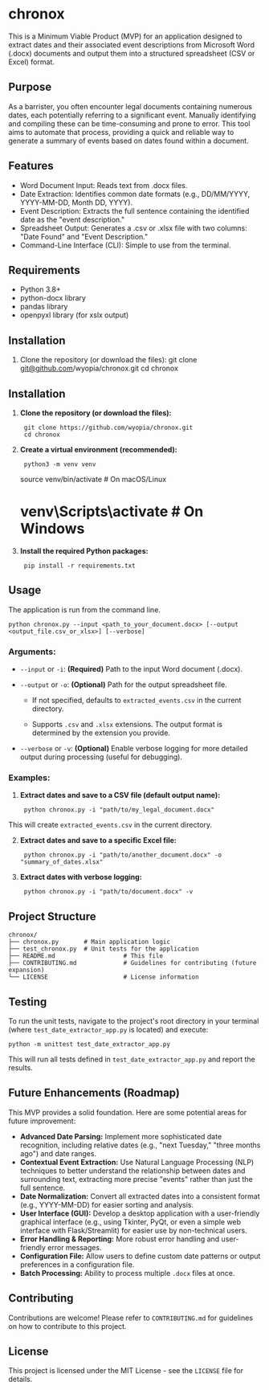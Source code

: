 # chronox
This is a Minimum Viable Product (MVP) for an application designed to extract dates and their associated event descriptions from Microsoft Word (.docx) documents and output them into a structured spreadsheet (CSV or Excel) format.

## Purpose
As a barrister, you often encounter legal documents containing numerous dates, each potentially referring to a significant event. Manually identifying and compiling these can be time-consuming and prone to error. This tool aims to automate that process, providing a quick and reliable way to generate a summary of events based on dates found within a document.

## Features

* Word Document Input: Reads text from .docx files.
* Date Extraction: Identifies common date formats (e.g., DD/MM/YYYY, YYYY-MM-DD, Month DD, YYYY).
* Event Description: Extracts the full sentence containing the identified date as the "event description."
* Spreadsheet Output: Generates a .csv or .xlsx file with two columns: "Date Found" and "Event Description."
* Command-Line Interface (CLI): Simple to use from the terminal.

## Requirements
* Python 3.8+
* python-docx library
* pandas library
* openpyxl library (for xslx output)

## Installation
1. Clone the repository (or download the files):
git clone git@github.com/wyopia/chronox.git
cd chronox

## Installation

1. **Clone the repository (or download the files):**
    
		git clone https://github.com/wyopia/chronox.git
		cd chronox

2. **Create a virtual environment (recommended):**
    
        python3 -m venv venv
    source venv/bin/activate  # On macOS/Linux
    # venv\Scripts\activate   # On Windows
      
    

3. **Install the required Python packages:**
    
        pip install -r requirements.txt
      
    

## Usage

The application is run from the command line.
    
    
    python chronox.py --input <path_to_your_document.docx> [--output <output_file.csv_or_xlsx>] [--verbose]
      
    

### Arguments:

- `--input` or `-i`: **(Required)** Path to the input Word document (.docx).
- `--output` or `-o`: **(Optional)** Path for the output spreadsheet file.

    - If not specified, defaults to `extracted_events.csv` in the current directory.

    - Supports `.csv` and `.xlsx` extensions. The output format is determined by the extension you provide.
- `--verbose` or `-v`: **(Optional)** Enable verbose logging for more detailed output during processing (useful for debugging).

### Examples:

1. **Extract dates and save to a CSV file (default output name):**
    
        python chronox.py -i "path/to/my_legal_document.docx"
      
    

This will create `extracted_events.csv` in the current directory.

2. **Extract dates and save to a specific Excel file:**
    
        python chronox.py -i "path/to/another_document.docx" -o "summary_of_dates.xlsx"
      
    

3. **Extract dates with verbose logging:**
    
        python chronox.py -i "path/to/document.docx" -v
      
    

## Project Structure
    
    
    chronox/
    ├── chronox.py       # Main application logic
    ├── test_chronox.py  # Unit tests for the application
    ├── README.md                   # This file
    ├── CONTRIBUTING.md             # Guidelines for contributing (future expansion)
    └── LICENSE                     # License information
      
    

## Testing

To run the unit tests, navigate to the project's root directory in your terminal (where `test_date_extractor_app.py` is located) and execute:
    
    
    python -m unittest test_date_extractor_app.py
      
    

This will run all tests defined in `test_date_extractor_app.py` and report the results.

## Future Enhancements (Roadmap)

This MVP provides a solid foundation. Here are some potential areas for future improvement:

- **Advanced Date Parsing:** Implement more sophisticated date recognition, including relative dates (e.g., "next Tuesday," "three months ago") and date ranges.
- **Contextual Event Extraction:** Use Natural Language Processing (NLP) techniques to better understand the relationship between dates and surrounding text, extracting more precise "events" rather than just the full sentence.
- **Date Normalization:** Convert all extracted dates into a consistent format (e.g., YYYY-MM-DD) for easier sorting and analysis.
- **User Interface (GUI):** Develop a desktop application with a user-friendly graphical interface (e.g., using Tkinter, PyQt, or even a simple web interface with Flask/Streamlit) for easier use by non-technical users.
- **Error Handling & Reporting:** More robust error handling and user-friendly error messages.
- **Configuration File:** Allow users to define custom date patterns or output preferences in a configuration file.
- **Batch Processing:** Ability to process multiple `.docx` files at once.

## Contributing

Contributions are welcome! Please refer to `CONTRIBUTING.md` for guidelines on how to contribute to this project.

## License

This project is licensed under the MIT License - see the `LICENSE` file for details.